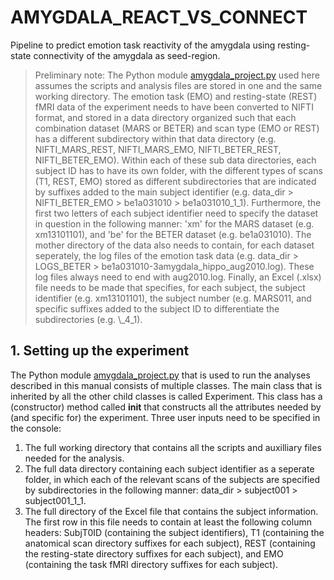 # AMYGDALA_REACT_VS_CONNECT
Pipeline to predict emotion task reactivity of the amygdala using resting-state connectivity of the amygdala as seed-region.

> Preliminary note: The Python module [amygdala_project.py](https://github.com/tvarkevi/AMYGDALA_REACT_VS_CONNECT/blob/master/amygdala_project.py) used here assumes the scripts and analysis files are stored in one and the same working directory. The emotion task (EMO) and resting-state (REST) fMRI data of the experiment needs to have been converted to NIFTI format, and stored in a data directory organized such that each combination dataset (MARS or BETER) and scan type (EMO or REST) has a different subdirectory within that data directory (e.g. NIFTI_MARS_REST, NIFTI_MARS_EMO, NIFTI_BETER_REST, NIFTI_BETER_EMO). Within each of these sub data directories, each subject ID has to have its own folder, with the different types of scans (T1, REST, EMO) stored as different subdirectories that are indicated by suffixes added to the main subject identifier (e.g. data_dir > NIFTI_BETER_EMO > be1a031010 > be1a031010_1_1). Furthermore, the first two letters of each subject identifier need to specify the dataset in question in the following manner: 'xm' for the MARS dataset (e.g. xm13101101), and 'be' for the BETER dataset (e.g. be1a031010). The mother directory of the data also needs to contain, for each dataset seperately, the log files of the emotion task data (e.g. data_dir > LOGS_BETER > be1a031010-3amygdala_hippo_aug2010.log). These log files always need to end with aug2010.log. Finally, an Excel (.xlsx) file needs to be made that specifies, for each subject, the subject identifier (e.g. xm13101101), the subject number (e.g. MARS011, and specific suffixes added to the subject ID to differentiate the subdirectories (e.g. \\_4_1).

## 1. Setting up the experiment

The Python module [amygdala_project.py](https://github.com/tvarkevi/AMYGDALA_REACT_VS_CONNECT/blob/master/amygdala_project.py) that is used to run the analyses described in this manual consists of multiple classes. The main class that is inherited by all the other child classes is called Experiment. This class has a (constructor) method called __init__ that constructs all the attributes needed by (and specific for) the experiment. Three user inputs need to be specified in the console:
1. The full working directory that contains all the scripts and auxilliary files needed for the analysis.
2. The full data directory containing each subject identifier as a seperate folder, in which each of the relevant scans of the subjects are specified by subdirectories in the following manner: data_dir > subject001 > subject001_1_1.
3. The full directory of the Excel file that contains the subject information. The first row in this file needs to contain at least the following column headers: SubjT0ID (containing the subject identifiers), T1 (containing the anatomical scan directory suffixes for each subject), REST (containing the resting-state directory suffixes for each subject), and EMO (containing the task fMRI directory suffixes for each subject).
